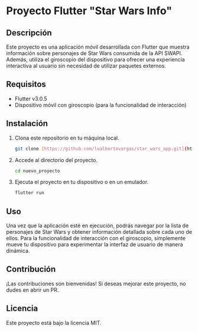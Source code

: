# Proyecto Flutter "Star Wars Info"

## Descripción
Este proyecto es una aplicación móvil desarrollada con Flutter que muestra información sobre personajes de Star Wars consumida de la API SWAPI. Además, utiliza el giroscopio del dispositivo para ofrecer una experiencia interactiva al usuario sin necesidad de utilizar paquetes externos.

## Requisitos
- Flutter v3.0.5
- Dispositivo móvil con giroscopio (para la funcionalidad de interacción)

## Instalación
1. Clona este repositorio en tu máquina local.
    ```bash
    git clone [https://github.com/lualbertovargas/star_wars_app.git](https://github.com/lualbertovargas/strar_wars_app.git)
    ```
2. Accede al directorio del proyecto.
    ```bash
    cd nuevo_proyecto
    ```
3. Ejecuta el proyecto en tu dispositivo o en un emulador.
    ```bash
    flutter run
    ```

## Uso
Una vez que la aplicación esté en ejecución, podrás navegar por la lista de personajes de Star Wars y obtener información detallada sobre cada uno de ellos. Para la funcionalidad de interacción con el giroscopio, simplemente mueve tu dispositivo para experimentar la interfaz de usuario de manera dinámica.

## Contribución
¡Las contribuciones son bienvenidas! Si deseas mejorar este proyecto, no dudes en abrir un PR.

## Licencia
Este proyecto está bajo la licencia MIT.
